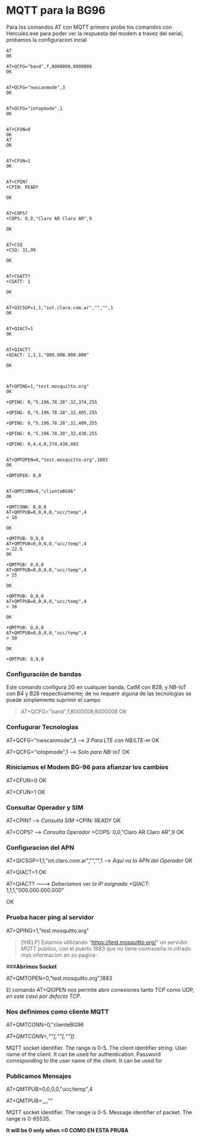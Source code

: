 # MQTT para la BG96

Para los comandos AT con MQTT primero probe los comandos con Hercules.exe para poder ver la respuesta del modem a travez del  serial, probamos la configuracion incial 

```
AT
OK

AT+QCFG="band",f,8000008,8000008
OK


AT+QCFG="nwscanmode",3
OK


AT+QCFG="iotopmode",1
OK


AT+CFUN=0
OK
AT
OK


AT+CFUN=1
OK


AT+CPIN?
+CPIN: READY

OK


AT+COPS?
+COPS: 0,0,"Claro AR Claro AR",9

OK


AT+CSQ
+CSQ: 31,99

OK


AT+CGATT?
+CGATT: 1

OK


AT+QICSGP=1,1,"iot.claro.com.ar","","",1
OK


AT+QIACT=1
OK


AT+QIACT? 
+QIACT: 1,1,1,"000.000.000.000"

OK



AT+QPING=1,"test.mosquitto.org"
OK

+QPING: 0,"5.196.78.28",32,374,255

+QPING: 0,"5.196.78.28",32,405,255

+QPING: 0,"5.196.78.28",32,409,255

+QPING: 0,"5.196.78.28",32,430,255

+QPING: 0,4,4,0,374,430,403


AT+QMTOPEN=0,"test.mosquitto.org",1883
OK

+QMTOPEN: 0,0


AT+QMTCONN=0,"clienteBG96"
OK

+QMTCONN: 0,0,0
AT+QMTPUB=0,0,0,0,"ucc/temp",4
> 10

OK

+QMTPUB: 0,0,0
AT+QMTPUB=0,0,0,0,"ucc/temp",4
> 22.5
OK

+QMTPUB: 0,0,0
AT+QMTPUB=0,0,0,0,"ucc/temp",4
> 25

OK

+QMTPUB: 0,0,0
AT+QMTPUB=0,0,0,0,"ucc/temp",4
> 38

OK

+QMTPUB: 0,0,0
AT+QMTPUB=0,0,0,0,"ucc/temp",4
> 50

OK

+QMTPUB: 0,0,0

```

### **Configuración de bandas**
Este comando configura 2G en cualquier banda, CatM con B28, y NB-IoT con B4 y B28 
respectivamente; de no requerir alguna de las tecnologías se puede simplemente suprimir el 
campo

>AT+QCFG="band",f,8000008,8000008
>OK

### **Confugurar Tecnologias**

AT+QCFG="nwscanmode",3  --> _3 Para LTE con NB/LTE-m_
OK


AT+QCFG="iotopmode",1  --> _Solo para NB-IoT_
OK

### **Riniciamos el Modem BG-96 para afianzar los cambios**
AT+CFUN=0
OK

AT+CFUN=1
OK

### **Consultar Operador y SIM**
AT+CPIN?  --> _Consulta SIM_
+CPIN: READY
OK

AT+COPS?  --> _Consulta Operador_ 
+COPS: 0,0,"Claro AR Claro AR",9
OK


### **Configuracion del APN**


AT+QICSGP=1,1,"iot.claro.com.ar","","",1 --> _Aqui va la APN del Operador_
OK

AT+QIACT=1
OK


AT+QIACT? ---> _Deberiamos ver la IP asignada_
+QIACT: 1,1,1,"000.000.000.000"

OK

### **Prueba hacer ping al servidor**

AT+QPING=1,"test.mosquitto.org"

>[!HELP] Estamos utilizando "https://test.mosquitto.org/" un servidor MQTT publico, con el puerto 1883 que no tiene contraseña ni cifrado mas informacion en su pagina-


###**Abrimos Socket** 

AT+QMTOPEN=0,"test.mosquitto.org",1883

El comando AT+QIOPEN nos permite abrir conexiones tanto TCP como UDP, _en este caso por defecto TCP_.


### **Nos definimos como cliente MQTT**
AT+QMTCONN=0,"clienteBG96

_AT+QMTCONN=<tcpconnectID>,“<clientID>”[,“<username>”[,“<password>”]]_

<tcpconnectID>  MQTT socket identifier. The range is 0-5. 
<clientID>   The client identifier string. 
<username>      User name of the client. It can be used for authentication. 
<password>        Password corresponding to the user name of the client. It can be used for     


### **Publicamos Mensajes**
AT+QMTPUB=0,0,0,0,"ucc/temp",4

AT+QMTPUB=<tcpconnectID>,<msgID>,<qos>,<retain>,“<topic>”

<tcpconnectID>   MQTT socket identifier. The range is 0-5. 
<msgID>Message identifier of packet. The range is 0-65535.

**It will be 0 only when <qos>=0 COMO EN ESTA PRUBA**


